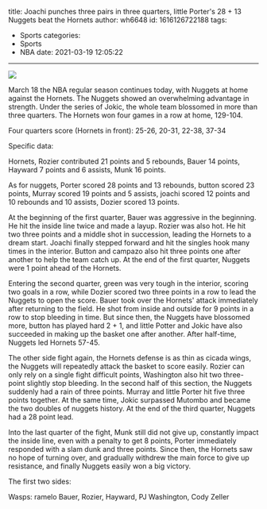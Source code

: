 title: Joachi punches three pairs in three quarters, little Porter's 28 + 13 Nuggets beat the Hornets
author: wh6648
id: 1616126722188
tags: 
- Sports
categories: 
- Sports
- NBA
date: 2021-03-19 12:05:22
---
![](https://p2.itc.cn/images01/20210318/f3824fc331814f13916ca85c105936e5.jpeg)


March 18 the NBA regular season continues today, with Nuggets at home against the Hornets. The Nuggets showed an overwhelming advantage in strength. Under the series of Jokic, the whole team blossomed in more than three quarters. The Hornets won four games in a row at home, 129-104.

Four quarters score (Hornets in front): 25-26, 20-31, 22-38, 37-34

Specific data:

Hornets, Rozier contributed 21 points and 5 rebounds, Bauer 14 points, Hayward 7 points and 6 assists, Munk 16 points.

As for nuggets, Porter scored 28 points and 13 rebounds, button scored 23 points, Murray scored 19 points and 5 assists, joachi scored 12 points and 10 rebounds and 10 assists, Dozier scored 13 points.

At the beginning of the first quarter, Bauer was aggressive in the beginning. He hit the inside line twice and made a layup. Rozier was also hot. He hit two three points and a middle shot in succession, leading the Hornets to a dream start. Joachi finally stepped forward and hit the singles hook many times in the interior. Button and campazo also hit three points one after another to help the team catch up. At the end of the first quarter, Nuggets were 1 point ahead of the Hornets.

Entering the second quarter, green was very tough in the interior, scoring two goals in a row, while Dozier scored two three points in a row to lead the Nuggets to open the score. Bauer took over the Hornets' attack immediately after returning to the field. He shot from inside and outside for 9 points in a row to stop bleeding in time. But since then, the Nuggets have blossomed more, button has played hard 2 + 1, and little Potter and Jokic have also succeeded in making up the basket one after another. After half-time, Nuggets led Hornets 57-45.

The other side fight again, the Hornets defense is as thin as cicada wings, the Nuggets will repeatedly attack the basket to score easily. Rozier can only rely on a single fight difficult points, Washington also hit two three-point slightly stop bleeding. In the second half of this section, the Nuggets suddenly had a rain of three points. Murray and little Porter hit five three points together. At the same time, Jokic surpassed Mutombo and became the two doubles of nuggets history. At the end of the third quarter, Nuggets had a 28 point lead.

Into the last quarter of the fight, Munk still did not give up, constantly impact the inside line, even with a penalty to get 8 points, Porter immediately responded with a slam dunk and three points. Since then, the Hornets saw no hope of turning over, and gradually withdrew the main force to give up resistance, and finally Nuggets easily won a big victory.

The first two sides:

Wasps: ramelo Bauer, Rozier, Hayward, PJ Washington, Cody Zeller


